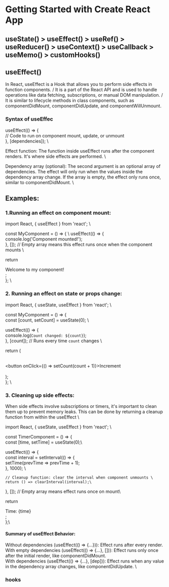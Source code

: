 # Getting Started with Create React App

## useState() > useEffect() > useRef() >  useReducer() > useContext() > useCallback > useMemo() > customHooks()


## useEffect()

In React, useEffect is a Hook that allows you to perform side effects in function components. /
It is a part of the React API and is used to handle operations like data fetching, subscriptions, or manual DOM manipulation. /
It is similar to lifecycle methods in class components, such as componentDidMount, componentDidUpdate, and componentWillUnmount.

### Syntax of useEffec

useEffect(() => { \
 // Code to run on component mount, update, or unmount \
}, [dependencies]); \

Effect function: The function inside useEffect runs after the component renders. It's where side effects are performed. \

Dependency array (optional): The second argument is an optional array of dependencies. The effect will only run when the values inside the dependency array change. If the array is empty, the effect only runs once, similar to componentDidMount. \

## Examples:
### 1.Running an effect on component mount:

import React, { useEffect } from 'react'; \

const MyComponent = () => { \ 
  useEffect(() => {  \
    console.log('Component mounted!'); \
  }, []); // Empty array means this effect runs once when the component mounts \

  return <div>Welcome to my component!</div>; \
}; \


### 2. Running an effect on state or props change:

import React, { useState, useEffect } from 'react'; \

const MyComponent = () => { \
  const [count, setCount] = useState(0); \

  useEffect(() => { \
    console.log(`Count changed: ${count}`); \
  }, [count]); // Runs every time `count` changes \

  return ( \
    <div> \
      <button onClick={() => setCount(count + 1)}>Increment</button> \
    </div> \
  ); \
}; \

### 3. Cleaning up side effects:
When side effects involve subscriptions or timers, it's important to clean them up to prevent memory leaks. This can be done by returning a cleanup function from within the useEffect \

import React, { useState, useEffect } from 'react'; \

const TimerComponent = () => { \
  const [time, setTime] = useState(0);\
 
  useEffect(() => { \
    const interval = setInterval(() => {    \
      setTime(prevTime => prevTime + 1);    \
    }, 1000); \

    // Cleanup function: clear the interval when component unmounts \
    return () => clearInterval(interval);\
  }, []); // Empty array means effect runs once on mount\

  return <div>Time: {time}</div>;\
};\


#### Summary of useEffect Behavior:
Without dependencies (useEffect(() => {...})): Effect runs after every render. \
With empty dependencies (useEffect(() => {...}, [])): Effect runs only once after the initial render, like componentDidMount. \
With dependencies (useEffect(() => {...}, [dep])): Effect runs when any value in the dependency array changes, like componentDidUpdate. \

### hooks